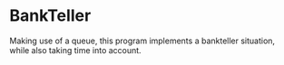 # BankTeller
Making use of a queue, this program implements a bankteller situation, while also taking time into account. 
